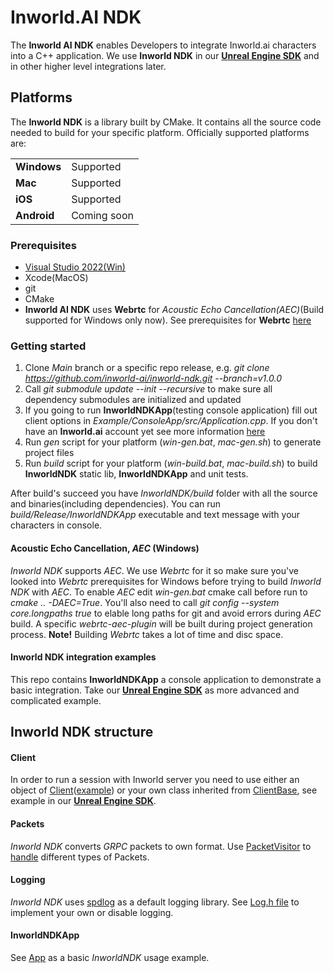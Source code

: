 # Inworld.AI NDK

The **Inworld AI NDK** enables Developers to integrate Inworld.ai characters into a C++ application. We use **Inworld NDK** in our [**Unreal Engine SDK**](https://docs.inworld.ai/docs/tutorial-integrations/unreal-engine/) and in other higher level integrations later. 

## Platforms

The **Inworld NDK** is a library built by CMake. It contains all the source code needed to build for your specific platform. Officially supported platforms are:

<table>
  <tr>
    <td><b>Windows</b></td>
    <td>Supported</td>
  </tr>
  <tr>
    <td><b>Mac</b></td>
    <td>Supported</td>
  </tr>
  <tr>
    <td><b>iOS</b></td>
    <td>Supported</td>
  </tr>
  <tr>
    <td><b>Android</b></td>
    <td>Coming soon</td>
  </tr>
</table>

### Prerequisites

- [Visual Studio 2022(Win)](https://docs.inworld.ai/docs/tutorial-integrations/unreal-engine/getting-started/#installing-visual-studio)
- Xcode(MacOS)
- git
- CMake
- **Inworld AI NDK** uses **Webrtc** for *Acoustic Echo Cancellation(AEC)*(Build supported for Windows only now). See prerequisites for **Webrtc** [here](https://webrtc.github.io/webrtc-org/native-code/development/prerequisite-sw/)

### Getting started

1. Clone *Main* branch or a specific repo release, e.g. *git clone https://github.com/inworld-ai/inworld-ndk.git --branch=v1.0.0*
2. Call *git submodule update --init --recursive* to make sure all dependency submodules are initialized and updated
3. If you going to run **InworldNDKApp**(testing console application) fill out client options in *Example/ConsoleApp/src/Application.cpp*. If you don't have an **Inworld.ai** account yet see more information [here](https://docs.inworld.ai/docs/intro)
4. Run *gen* script for your platform (*win-gen.bat*, *mac-gen.sh*) to generate project files
5. Run *build* script for your platform (*win-build.bat*, *mac-build.sh*) to build **InworldNDK** static lib, **InworldNDKApp** and unit tests.

After build's succeed you have *InworldNDK/build* folder with all the source and binaries(including dependencies). You can run *build/Release/InworldNDKApp* executable and text message with your characters in console.

#### Acoustic Echo Cancellation, *AEC* (Windows)

*Inworld NDK* supports *AEC*. We use *Webrtc* for it so make sure you've looked into *Webrtc* prerequisites for Windows before trying to build *Inworld NDK* with *AEC*. To enable *AEC* edit *win-gen.bat* cmake call before run to *cmake .. -DAEC=True*. You'll also need to call *git config --system core.longpaths true* to elable long paths for git and avoid errors during *AEC* build. A specific *webrtc-aec-plugin* will be built during project generation process. **Note!** Building *Webrtc* takes a lot of time and disc space.

#### Inworld NDK integration examples

This repo contains **InworldNDKApp** a console application to demonstrate a basic integration. Take our [**Unreal Engine SDK**](https://docs.inworld.ai/docs/tutorial-integrations/unreal-engine/) as more advanced and complicated example.

## Inworld NDK structure

#### Client

In order to run a session with Inworld server you need to use either an object of [Client](https://github.com/inworld-ai/inworld-ndk/blob/main/InworldNDK/src/Client.h#:~:text=class%20INWORLDAINDK_API-,Client,-%3A%20public%20ClientBase)([example](https://github.com/inworld-ai/inworld-ndk/blob/main/src/Application.h#:~:text=Inworld%3A%3AClient%20_Client%3B)) or your own class inherited from [ClientBase](https://github.com/inworld-ai/inworld-ndk/blob/main/InworldNDK/src/Client.h#:~:text=class%20INWORLDAINDK_API-,ClientBase,-%7B), see example in our [**Unreal Engine SDK**](https://docs.inworld.ai/docs/tutorial-integrations/unreal-engine/).

#### Packets

*Inworld NDK* converts *GRPC* packets to own format. Use [PacketVisitor](https://github.com/inworld-ai/inworld-ndk/blob/main/src/Application.h#:~:text=Inworld%3A%3AClient%20_Client%3B) to [handle](https://github.com/inworld-ai/inworld-ndk/blob/main/src/PacketHandler.h#:~:text=class-,PacketHandler,-%3A%20public%20Inworld) different types of Packets.

#### Logging

*Inworld NDK* uses [spdlog](https://github.com/gabime/spdlog) as a default logging library. See [Log.h file](https://github.com/inworld-ai/inworld-ndk/blob/main/InworldNDK/src/Utils/Log.h#:~:text=/-,Log.h,-Go%20to%20file) to implement your own or disable logging.

#### InworldNDKApp

See [App](https://github.com/inworld-ai/inworld-ndk/blob/main/src/Application.h#:~:text=class-,App,-%7B) as a basic *InworldNDK* usage example. 

